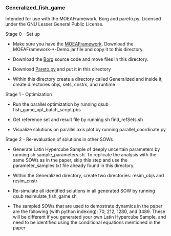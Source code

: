 ### Generalized_fish_game

Intended for use with the MOEAFramework, Borg and pareto.py. Licensed under the GNU Lesser General Public License.

Stage 0 - Set up

* Make sure you have the [MOEAFramework](http://www.moeaframework.org). Download the MOEAFramework-*-Demo.jar file and copy it to this directory.

* Download the [Borg](http://borgmoea.org/) source code and move files in this directory.

* Download [Pareto.py](https://github.com/matthewjwoodruff/pareto.py) and put it in this directory

* Within this directory create a directory called Generalized and inside it, create directories objs, sets, cnstrs, and runtime

Stage 1 - Optimization

* Run the parallel optimization by running qsub fish_game_opt_batch_script.pbs

* Get reference set and result file by running sh find_refSets.sh

* Visualize solutions on parallel axis plot by running parallel_coordinate.py 

Stage 2 - Re-evaluation of solutions in other SOWs

* Generate Latin Hypercube Sample of deeply uncertain parameters by running sh sample_parameters.sh. To replicate the analysis with the same SOWs as in the paper, skip this step and use the parameter_samples.txt file already found in this directory.

* Within the Generalized directory, create two directories: resim_objs and resim_cnstr

* Re-simulate all identified solutions in all generated SOW by running qsub resimulate_fish_game.sh

* The sampled SOWs that are used to demostrate dynamics in the paper are the following (with python indexing): 70, 212, 1280, and 3489. These will be different if you generated your own Latin Hypercube Sample, and need to be identified using the conditional equations mentioned in the paper

